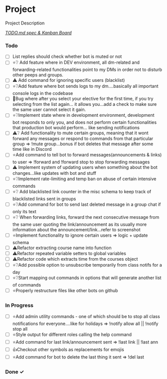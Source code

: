 # Project

Project Description

<em>[TODO.md spec & Kanban Board](https://bit.ly/3fCwKfM)</em>

### Todo

- [ ] List replies should check whether bot is muted or not  
- [ ] ⭐❔ Add feature where in DEV environment, all dm-related and forwarding-related functionalities point to my DMs in order not to disturb other peeps and groups.  
- [ ] ⚠️ Add command for ignoring specific users (blacklist)  
- [ ] ⭐❔Add feature where bot sends logs to my dm....basically all important console logs in the codebase  
- [ ] 🐞Bug where after you select your elective for the first time, if you try selecting from the list again... it allows you...add a check to make sure the same user cannot select it gain.  
- [ ] ⭐❔Implement state where in development environment, development bot responds to only you, and does not perform certain functionalities that production bot would perform... like sending notifications  
- [ ] ⚠️❔ Add functionality to mute certain groups, meaning that it wont forward any messages or respond to commands from that particular group => !mute group...bonus if bot deletes that message after some time like in Discord  
- [ ] ⭐Add command to tell bot to forward messages(announcements & links) to user => !forward and !forward stop to stop forwarding messages  
- [ ] ⚠️ Implement system of updating users when something about the bot changes...like updates with bot and stuff  
- [ ] ⭐❔Implement rate-limiting and temp ban on  abuse of certain intensive commands  
- [ ] ⭐❔ Add blacklisted link counter in the misc schema to keep track of blacklisted links sent in groups  
- [ ] ⭐❔Add command for bot to send last deleted message in a group chat if only its text  
- [ ] ⭐❔ When forwarding links, forward the next consecutive message from the same user quoting the link/announcement as its usually more information about the announcement/link...refer to screenshot  
- [ ] ⭐Implement functionality to ignore certain users => logic + update schema  
- [ ] ⚠️Refactor extracting course name into function  
- [ ] ⚠️Refactor repeated variable setters to global variables  
- [ ] ⚠️Refactor code which extracts time from the courses object  
- [ ] ⭐❔Add possible option to unsubscribe temporarily from class notifs for a day  
- [ ] ⭐❔Start mapping out commands in options that will generate another list of commands  
- [ ] ⭐Properly restructure files like other bots on github  

### In Progress

- [ ] ⭐Add admin utility commands - one of which should be to stop all class notifications for everyone....like for holidays => !notify allow all || !notify stop all  
- [ ] ⭐Style output for different roles calling the help command  
- [ ] ⭐Add command for last link/announcement sent => !last link || !last ann  
- [ ] 👍Checkout other symbols as replacements for emojis  
- [ ] ⭐Add command for bot to delete the last thing it sent => !del last  

### Done ✓


